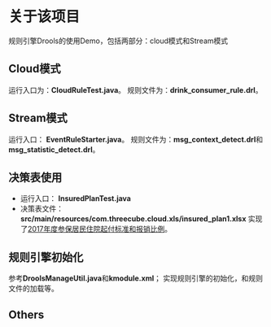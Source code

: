 # 关于该项目
规则引擎Drools的使用Demo，包括两部分：cloud模式和Stream模式


## Cloud模式
运行入口为：**CloudRuleTest.java**。
规则文件为：**drink_consumer_rule.drl**。

## Stream模式
运行入口： **EventRuleStarter.java**。
规则文件为：**msg_context_detect.drl**和**msg_statistic_detect.drl**。

## 决策表使用
* 运行入口： **InsuredPlanTest.java**
* 决策表文件： **src/main/resources/com.threecube.cloud.xls/insured_plan1.xlsx**
实现了[2017年度参保居民住院起付标准和报销比例](https://baike.baidu.com/item/%E5%8C%BB%E4%BF%9D%E6%8A%A5%E9%94%80%E6%AF%94%E4%BE%8B/4277454?fr=aladdin)。

## 规则引擎初始化
参考**DroolsManageUtil.java**和**kmodule.xml**； 实现规则引擎的初始化，和规则文件的加载等。

## Others